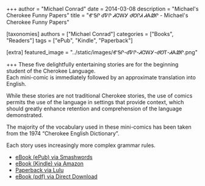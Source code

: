 +++
author = "Michael Conrad"
date = 2014-03-08
description = "Michael's Cherokee Funny Papers"
title = "ᎹᎦᎵ ᏧᏤᎵ ᏗᏣᎳᎩ ᏧᏬᎵᏗ ᏗᎪᏪᎵ - Michael's Cherokee Funny Papers"

[taxonomies]
authors = ["Michael Conrad"]
categories = ["Books", "Readers"]
tags = ["ePub", "Kindle", "Paperback"]

[extra]
featured_image = "../static/images/ᎹᎦᎵ-ᏧᏤᎵ-ᏗᏣᎳᎩ-ᏧᏬᎢ-ᏗᎪᏪᎵ.png"

+++
These five delightfully entertaining stories are for the beginning student of the Cherokee Language.  
Each mini-comic is immediately followed by an approximate translation into English.  
<!-- more -->  
While these stories are not traditional Cherokee stories, the use of comics permits the use of the language in settings that provide context, which should greatly enhance retention and comprehension of the language demonstrated.  
  
The majority of the vocabulary used in these mini-comics has been taken from the 1974 “Cherokee English Dictionary”.  
  
Each story uses increasingly more complex grammar rules.

* [eBook (ePub) via Smashwords](https://www.smashwords.com/books/view/417032)
* [eBook (Kindle) via Amazon](https://www.amazon.com/dp/B00IVUN9Z4)
* [Paperback via Lulu](http://www.lulu.com/shop/michael-joyner/michaels-cherokee-funny-papers-volume-1/paperback/product-21732545.html)
* [eBook (pdf) via Direct Download](/pdfs/ᎤᏬᎵᏗ-ᎪᏪᎵ-01.pdf)